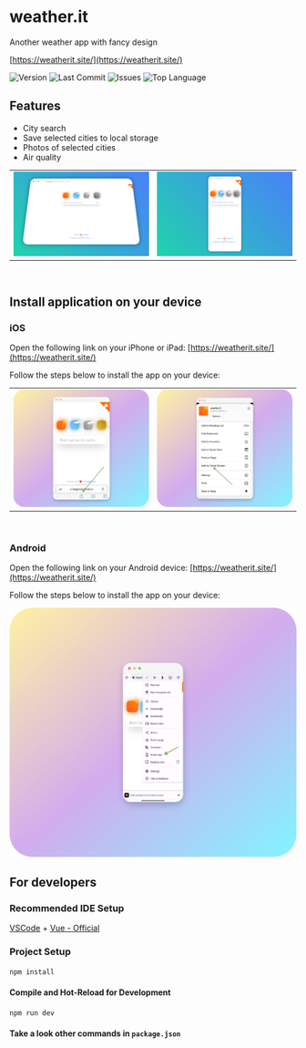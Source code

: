 # weather.it

Another weather app with fancy design

[https://weatherit.site/](https://weatherit.site/)

![Version](https://img.shields.io/github/package-json/v/begprod/weather.it)
![Last Commit](https://img.shields.io/github/last-commit/begprod/weather.it)
![Issues](https://img.shields.io/github/issues/begprod/weather.it)
![Top Language](https://img.shields.io/github/languages/top/begprod/weather.it)

## Features
- City search
- Save selected cities to local storage
- Photos of selected cities
- Air quality

<table>
  <tr>
  <td>
    <img src="./public/screenshots/desktop.jpg" alt="weather.it - another weather app with fancy design" />
  </td>
  <td>
    <img src="./public/screenshots/mobile.jpg" alt="weather.it - another weather app with fancy design" />
  </td>
  </tr>
</table>

<br/>

## Install application on your device

### iOS

Open the following link on your iPhone or iPad: [https://weatherit.site/](https://weatherit.site/)

Follow the steps below to install the app on your device:

<table>
  <tr>
  <td>
    <img src="./public/screenshots/ios_1.png" alt="weather.it - another weather app with fancy design" />
  </td>
  <td>
    <img src="./public/screenshots/ios_2.png" alt="weather.it - another weather app with fancy design" />
  </td>
  </tr>
</table>

<br/>

### Android

Open the following link on your Android device: [https://weatherit.site/](https://weatherit.site/)

Follow the steps below to install the app on your device:

<img src="./public/screenshots/android.png" alt="weather.it - another weather app with fancy design" />

## For developers

### Recommended IDE Setup

[VSCode](https://code.visualstudio.com/) + [Vue - Official](https://marketplace.visualstudio.com/items?itemName=Vue.volar)

### Project Setup

```sh
npm install
```

#### Compile and Hot-Reload for Development

```sh
npm run dev
```

#### Take a look other commands in `package.json`
